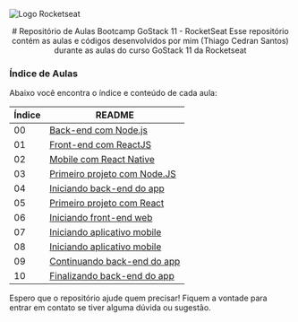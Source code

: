 ![Logo Rocketseat](https://camo.githubusercontent.com/d25397e9df01fe7882dcc1cbc96bdf052ffd7d0c/68747470733a2f2f73746f726167652e676f6f676c65617069732e636f6d2f676f6c64656e2d77696e642f626f6f7463616d702d676f737461636b2f6865616465722d6465736166696f732e706e67)

<center>
# Repositório de Aulas Bootcamp GoStack 11 - RocketSeat
Esse repositório contém as aulas e códigos desenvolvidos por mim (Thiago Cedran Santos) durante as aulas do curso GoStack 11 da Rocketseat
</center>

### Índice de Aulas

Abaixo você encontra o índice e conteúdo de cada aula:

| Índice | README |
| ------ | ------ |
| 00 | [Back-end com Node.js](https://github.com/thiagocdn/aulas-bootcamp-GoStack11-rocketseat/tree/master/00-backend-com-nodejs) |
| 01 | [Front-end com ReactJS](https://github.com/thiagocdn/aulas-bootcamp-GoStack11-rocketseat/tree/master/01-frontend-com-reactjs) |
| 02 | [Mobile com React Native](https://github.com/thiagocdn/aulas-bootcamp-GoStack11-rocketseat/tree/master/02-mobile-com-react-native) |
| 03 | [Primeiro projeto com Node.JS](https://github.com/thiagocdn/aulas-bootcamp-GoStack11-rocketseat/tree/master/03-primeiro-projeto-node) |
| 04 | [Iniciando back-end do app](https://github.com/thiagocdn/aulas-bootcamp-GoStack11-rocketseat/tree/master/04-iniciando-back-end) |
| 05 | [Primeiro projeto com React](https://github.com/thiagocdn/aulas-bootcamp-GoStack11-rocketseat/tree/master/05-primeiro-projeto-react) |
| 06 | [Iniciando front-end web](https://github.com/thiagocdn/aulas-bootcamp-GoStack11-rocketseat/tree/master/06-gobarber-web) |
| 07 | [Iniciando aplicativo mobile](https://github.com/thiagocdn/aulas-bootcamp-GoStack11-rocketseat/tree/master/07-appgobarber) |
| 08 | [Iniciando aplicativo mobile](https://github.com/thiagocdn/aulas-bootcamp-GoStack11-rocketseat/tree/master/08-arquitetura-e-testes-no-nodejs) |
| 09 | [Continuando back-end do app](https://github.com/thiagocdn/aulas-bootcamp-GoStack11-rocketseat/tree/master/09-continuando-back-end-do-app) |
| 10 | [Finalizando back-end do app](https://github.com/thiagocdn/aulas-bootcamp-GoStack11-rocketseat/tree/master/10-finalizando-back-end-do-app) |

Espero que o repositório ajude quem precisar!
Fiquem a vontade para entrar em contato se tiver alguma dúvida ou sugestão.
